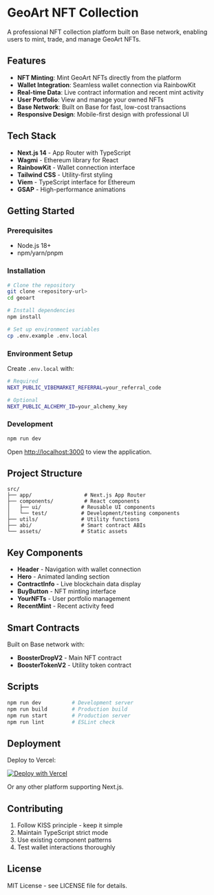 # GeoArt NFT Collection

A professional NFT collection platform built on Base network, enabling users to mint, trade, and manage GeoArt NFTs.

## Features

- **NFT Minting**: Mint GeoArt NFTs directly from the platform
- **Wallet Integration**: Seamless wallet connection via RainbowKit
- **Real-time Data**: Live contract information and recent mint activity
- **User Portfolio**: View and manage your owned NFTs
- **Base Network**: Built on Base for fast, low-cost transactions
- **Responsive Design**: Mobile-first design with professional UI

## Tech Stack

- **Next.js 14** - App Router with TypeScript
- **Wagmi** - Ethereum library for React
- **RainbowKit** - Wallet connection interface
- **Tailwind CSS** - Utility-first styling
- **Viem** - TypeScript interface for Ethereum
- **GSAP** - High-performance animations

## Getting Started

### Prerequisites
- Node.js 18+ 
- npm/yarn/pnpm

### Installation

```bash
# Clone the repository
git clone <repository-url>
cd geoart

# Install dependencies
npm install

# Set up environment variables
cp .env.example .env.local
```

### Environment Setup

Create `.env.local` with:

```bash
# Required
NEXT_PUBLIC_VIBEMARKET_REFERRAL=your_referral_code

# Optional
NEXT_PUBLIC_ALCHEMY_ID=your_alchemy_key
```

### Development

```bash
npm run dev
```

Open [http://localhost:3000](http://localhost:3000) to view the application.

## Project Structure

```
src/
├── app/                 # Next.js App Router
├── components/          # React components
│   ├── ui/             # Reusable UI components
│   └── test/           # Development/testing components
├── utils/              # Utility functions
├── abi/                # Smart contract ABIs
└── assets/             # Static assets
```

## Key Components

- **Header** - Navigation with wallet connection
- **Hero** - Animated landing section
- **ContractInfo** - Live blockchain data display
- **BuyButton** - NFT minting interface
- **YourNFTs** - User portfolio management
- **RecentMint** - Recent activity feed

## Smart Contracts

Built on Base network with:
- **BoosterDropV2** - Main NFT contract
- **BoosterTokenV2** - Utility token contract

## Scripts

```bash
npm run dev          # Development server
npm run build        # Production build
npm run start        # Production server
npm run lint         # ESLint check
```

## Deployment

Deploy to Vercel:

[![Deploy with Vercel](https://vercel.com/button)](https://vercel.com/new)

Or any other platform supporting Next.js.

## Contributing

1. Follow KISS principle - keep it simple
2. Maintain TypeScript strict mode
3. Use existing component patterns
4. Test wallet interactions thoroughly

## License

MIT License - see LICENSE file for details.